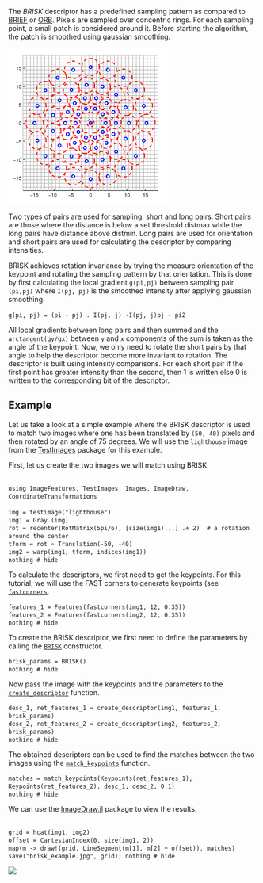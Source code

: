 The *BRISK* descriptor has a predefined sampling pattern as compared to [BRIEF](brief.md) or [ORB](orb.md). Pixels are sampled over concentric rings. For each sampling point, a small patch is considered around it. Before starting the algorithm, the patch is smoothed using gaussian smoothing.

![BRISK Sampling Pattern](../img/brisk_pattern.png)

Two types of pairs are used for sampling, short and long pairs. Short pairs are those where the distance is below a set threshold distmax while the long pairs have distance above distmin. Long pairs are used for orientation and short pairs are used for calculating the descriptor by comparing intensities.

BRISK achieves rotation invariance by trying the measure orientation of the keypoint and rotating the sampling pattern by that orientation. This is done by first calculating the local gradient `g(pi,pj)` between sampling pair `(pi,pj)` where `I(pj, pj)` is the smoothed intensity after applying gaussian smoothing.

`g(pi, pj) = (pi - pj) . I(pj, j) -I(pj, j)pj - pi2`

All local gradients between long pairs and then summed and the `arctangent(gy/gx)` between `y` and `x` components of the sum is taken as the angle of the keypoint. Now, we only need to rotate the short pairs by that angle to help the descriptor become more invariant to rotation.
The descriptor is built using intensity comparisons. For each short pair if the first point has greater intensity than the second, then 1 is written else 0 is written to the corresponding bit of the descriptor.

## Example

Let us take a look at a simple example where the BRISK descriptor is used to match two images where one has been translated by `(50, 40)` pixels and then rotated by an angle of 75 degrees. We will use the `lighthouse` image from the [TestImages](https://github.com/timholy/TestImages.jl) package for this example.

First, let us create the two images we will match using BRISK.

```@example 4

using ImageFeatures, TestImages, Images, ImageDraw, CoordinateTransformations

img = testimage("lighthouse")
img1 = Gray.(img)
rot = recenter(RotMatrix(5pi/6), [size(img1)...] .÷ 2)  # a rotation around the center
tform = rot ∘ Translation(-50, -40)
img2 = warp(img1, tform, indices(img1))
nothing # hide
```

To calculate the descriptors, we first need to get the keypoints. For this tutorial, we will use the FAST corners to generate keypoints (see [`fastcorners`](@ref).

```@example 4
features_1 = Features(fastcorners(img1, 12, 0.35))
features_2 = Features(fastcorners(img2, 12, 0.35))
nothing # hide
```

To create the BRISK descriptor, we first need to define the parameters by calling the [`BRISK`](@ref) constructor.

```@example 4
brisk_params = BRISK()
nothing # hide
```

Now pass the image with the keypoints and the parameters to the [`create_descriptor`](@ref) function.

```@example 4
desc_1, ret_features_1 = create_descriptor(img1, features_1, brisk_params)
desc_2, ret_features_2 = create_descriptor(img2, features_2, brisk_params)
nothing # hide
```

The obtained descriptors can be used to find the matches between the two images using the [`match_keypoints`](@ref) function.

```@example 4
matches = match_keypoints(Keypoints(ret_features_1), Keypoints(ret_features_2), desc_1, desc_2, 0.1)
nothing # hide
```

We can use the [ImageDraw.jl](https://github.com/JuliaImages/ImageDraw.jl) package to view the results.

```@example 4

grid = hcat(img1, img2)
offset = CartesianIndex(0, size(img1, 2))
map(m -> draw!(grid, LineSegment(m[1], m[2] + offset)), matches)
save("brisk_example.jpg", grid); nothing # hide

```

![](brisk_example.jpg)
